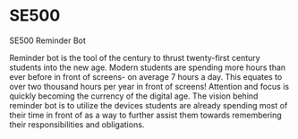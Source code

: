 # SE500
SE500 Reminder Bot

Reminder bot is the tool of the century to thrust twenty-first century students into the new age. Modern students are spending more hours than ever before in front of screens- on average 7 hours a day. This equates to over two thousand hours per year in front of screens! Attention and focus is quickly becoming the currency of the digital age. The vision behind reminder bot is to utilize the devices students are already spending most of their time in front of as a way to further assist them towards remembering their responsibilities and obligations.

